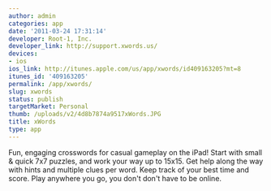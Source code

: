```yaml
---
author: admin
categories: app
date: '2011-03-24 17:31:14'
developer: Root-1, Inc.
developer_link: http://support.xwords.us/
devices: 
- ios
ios_link: http://itunes.apple.com/us/app/xwords/id409163205?mt=8
itunes_id: '409163205'
permalink: /app/xwords/
slug: xwords
status: publish
targetMarket: Personal
thumb: /uploads/v2/4d8b7874a9517xWords.JPG
title: xWords
type: app
---
```


Fun, engaging crosswords for casual gameplay on the iPad! Start with small &amp; quick 7x7 puzzles, and work your way up to 15x15. Get help along the way with hints and multiple clues per word. Keep track of your best time and score. Play anywhere you go, you don't don't have to be online.
